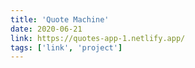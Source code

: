 ```yaml
---
title: 'Quote Machine'
date: 2020-06-21
link: https://quotes-app-1.netlify.app/
tags: ['link', 'project']
---
```



